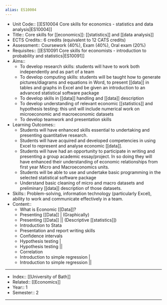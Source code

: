 ```yaml
---
alias: ES10004 
---
```


- Unit Code:: [[ES10004 Core skills for economics - statistics and data analysis|ES10004]]
- Title:: Core skills for [[economics]]: [[statistics]] and [[data analysis]]
- ECTS Credits:: 6 credits (equivalent to 12 CATS credits)
- Assessment:: Coursework (40%), Exam (40%), Oral exam (20%)
- Requisites:: [[ES10091 Core skills for economists - introduction to probability and statistics|ES10091]]
- Aims:: 
	- To develop research skills: students will have to work both independently and as part of a team
	- To develop computing skills: students will be taught how to generate pictures/diagrams and equations in Word, to present [[data]] in tables and graphs in Excel and be given an introduction to an advanced statistical software package
	- To develop skills in [[data]] handling and [[data]] description
	- To develop understanding of relevant economic [[statistics]] and hypothesis testing: this unit will include numerical work on microeconomic and macroeconomic datasets
	- To develop teamwork and presentation skills
- Learning Outcomes:: 
	- Students will have enhanced skills essential to undertaking and presenting quantitative research.
	- Students will have acquired and developed competencies in using Excel to represent and analyse economic [[data]].
	- Students will have had an opportunity to participate in writing and presenting a group academic essay/project. In so doing they will have enhanced their understanding of economic relationships from first year Micro and Macroeconomics units.
	- Students will be able to use and undertake basic programming in the selected statistical software package
	- Understand basic cleaning of micro and macro datasets and preliminary [[data]] description of those datasets.
- Skills:: Problem-solving, information technology (particularly Excel), ability to work and communicate effectively in a team.
- Content::
	- What is Economic [[Data]]?
	- Presenting [[Data]] | (Graphically)
	- Presenting [[Data]] || (Descriptive [[statistics]])
	- Introduction to Stata
	- Presentation and report writing skills
	- Confidence intervals
	- Hypothesis testing |
	- Hypothesis testing ||
	- Correlation
	- Introduction to simple regression |
	- Introduction to simple regression ||

---
- Index:: [[University of Bath]]
- Related:: [[Economics]]
- Year:: 1
- Semester:: 2 
---